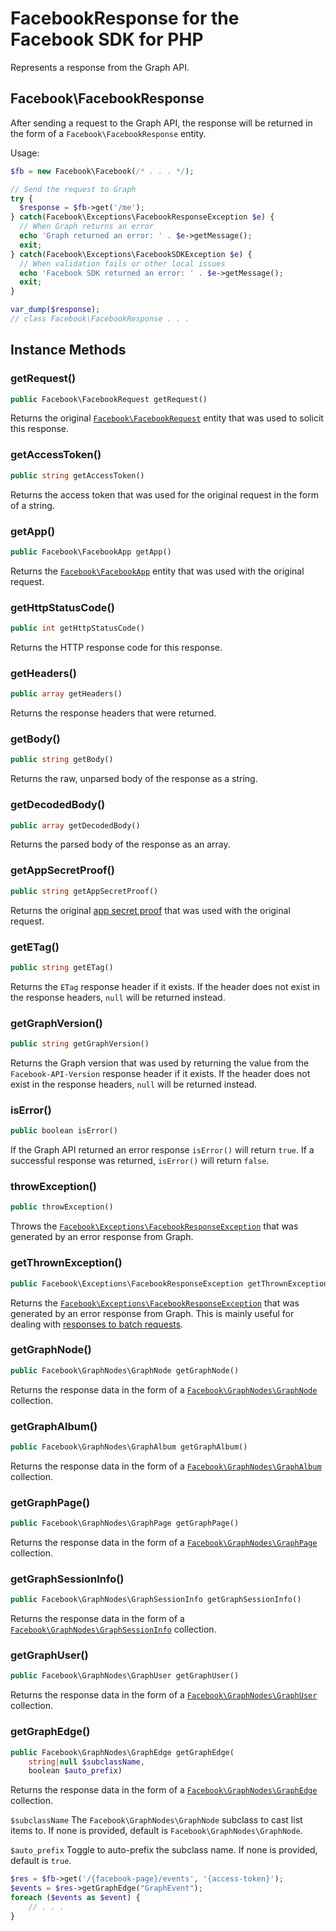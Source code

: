 # FacebookResponse for the Facebook SDK for PHP

Represents a response from the Graph API.

## Facebook\FacebookResponse

After sending a request to the Graph API, the response will be returned in the form of a `Facebook\FacebookResponse` entity.

Usage:

```php
$fb = new Facebook\Facebook(/* . . . */);

// Send the request to Graph
try {
  $response = $fb->get('/me');
} catch(Facebook\Exceptions\FacebookResponseException $e) {
  // When Graph returns an error
  echo 'Graph returned an error: ' . $e->getMessage();
  exit;
} catch(Facebook\Exceptions\FacebookSDKException $e) {
  // When validation fails or other local issues
  echo 'Facebook SDK returned an error: ' . $e->getMessage();
  exit;
}

var_dump($response);
// class Facebook\FacebookResponse . . .
```

## Instance Methods

### getRequest()
```php
public Facebook\FacebookRequest getRequest()
```
Returns the original [`Facebook\FacebookRequest`](FacebookRequest.md) entity that was used to solicit this response.

### getAccessToken()
```php
public string getAccessToken()
```
Returns the access token that was used for the original request in the form of a string.

### getApp()
```php
public Facebook\FacebookApp getApp()
```
Returns the [`Facebook\FacebookApp`](FacebookApp.md) entity that was used with the original request.

### getHttpStatusCode()
```php
public int getHttpStatusCode()
```
Returns the HTTP response code for this response.

### getHeaders()
```php
public array getHeaders()
```
Returns the response headers that were returned.

### getBody()
```php
public string getBody()
```
Returns the raw, unparsed body of the response as a string.

### getDecodedBody()
```php
public array getDecodedBody()
```
Returns the parsed body of the response as an array.

### getAppSecretProof()
```php
public string getAppSecretProof()
```
Returns the original [app secret proof](https://developers.facebook.com/docs/graph-api/securing-requests/#appsecret_proof) that was used with the original request.

### getETag()
```php
public string getETag()
```
Returns the `ETag` response header if it exists. If the header does not exist in the response headers, `null` will be returned instead.

### getGraphVersion()
```php
public string getGraphVersion()
```
Returns the Graph version that was used by returning the value from the `Facebook-API-Version` response header if it exists. If the header does not exist in the response headers, `null` will be returned instead.

### isError()
```php
public boolean isError()
```
If the Graph API returned an error response `isError()` will return `true`. If a successful response was returned, `isError()` will return `false`.

### throwException()
```php
public throwException()
```
Throws the [`Facebook\Exceptions\FacebookResponseException`](FacebookResponseException.md) that was generated by an error response from Graph.

### getThrownException()
```php
public Facebook\Exceptions\FacebookResponseException getThrownException()
```
Returns the [`Facebook\Exceptions\FacebookResponseException`](FacebookResponseException.md) that was generated by an error response from Graph. This is mainly useful for dealing with [responses to batch requests](FacebookBatchResponse.md).

### getGraphNode()
```php
public Facebook\GraphNodes\GraphNode getGraphNode()
```
Returns the response data in the form of a [`Facebook\GraphNodes\GraphNode`](GraphNode.md) collection.

### getGraphAlbum()
```php
public Facebook\GraphNodes\GraphAlbum getGraphAlbum()
```
Returns the response data in the form of a [`Facebook\GraphNodes\GraphAlbum`](GraphNode.md#graphalbum-instance-methods) collection.

### getGraphPage()
```php
public Facebook\GraphNodes\GraphPage getGraphPage()
```
Returns the response data in the form of a [`Facebook\GraphNodes\GraphPage`](GraphNode.md#graphpage-instance-methods) collection.

### getGraphSessionInfo()
```php
public Facebook\GraphNodes\GraphSessionInfo getGraphSessionInfo()
```
Returns the response data in the form of a [`Facebook\GraphNodes\GraphSessionInfo`](GraphNode.md) collection.

### getGraphUser()
```php
public Facebook\GraphNodes\GraphUser getGraphUser()
```
Returns the response data in the form of a [`Facebook\GraphNodes\GraphUser`](GraphNode.md#graphuser-instance-methods) collection.

### getGraphEdge()
```php
public Facebook\GraphNodes\GraphEdge getGraphEdge(
	string|null $subclassName,
	boolean $auto_prefix)
```
Returns the response data in the form of a [`Facebook\GraphNodes\GraphEdge`](GraphEdge.md) collection.

`$subclassName`
The `Facebook\GraphNodes\GraphNode` subclass to cast list items to. If none is provided, default is `Facebook\GraphNodes\GraphNode`.

`$auto_prefix`
Toggle to auto-prefix the subclass name. If none is provided, default is `true`.

```php
$res = $fb->get('/{facebook-page}/events', '{access-token}');
$events = $res->getGraphEdge("GraphEvent");
foreach ($events as $event) {
	// . . .
}
```
